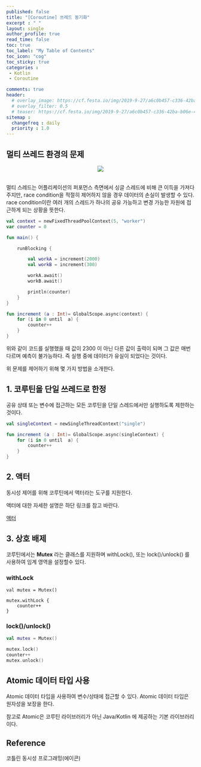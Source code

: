 ```yaml
---
published: false
title: "[Coroutine] 쓰레드 동기화"
excerpt : " "
layout: single
author_profile: true
read_time: false
toc: true
toc_label: "My Table of Contents"
toc_icon: "cog"
toc_sticky: true
categories :
 - Kotlin
 - Coroutine

comments: true
header:
  # overlay_image: https://cf.festa.io/img/2019-9-27/a6c0b457-c336-42ba-b06e-462de90ada91.jpg
  # overlay_filter: 0.5
  # teaser: https://cf.festa.io/img/2019-9-27/a6c0b457-c336-42ba-b06e-462de90ada91.jpg
sitemap :
  changefreq : daily
  priority : 1.0
---
```


## 멀티 쓰레드 환경의 문제

<div align="center">
  <img src="https://res.cloudinary.com/practicaldev/image/fetch/s--fMAUxHV0--/c_imagga_scale,f_auto,fl_progressive,h_420,q_auto,w_1000/https://thepracticaldev.s3.amazonaws.com/i/jkkin0al5mr1q2t11gg1.png">
</div>
<br>

멀티 스레드는 어플리케이션의 퍼포먼스 측면에서 싱글 스레드에 비해 큰 이득을 가져다주지만, race condition을 적절히 제어하지 않을 경우 데이터의 손실이 발생할 수 있다. race condition이란 여러 개의 스레드가 하나의 공유 가능하고 변경 가능한 자원에 접근하게 되는 상황을 뜻한다.


~~~kotlin
val context = newFixedThreadPoolContext(5, "worker")
var counter = 0

fun main() {

    runBlocking {

        val workA = increment(2000)
        val workB = increment(300)

        workA.await()
        workB.await()

        println(counter)
    }
}

fun increment (a : Int)= GlobalScope.async(context) {
    for (i in 0 until  a) {
        counter++
    }
}
~~~

위와 같이 코드를 실행했을 때 값이 2300 이 아닌 다른 값이 출력이 되며 그 값은 매번 다르며 예측이 불가능하다.
즉 실행 중에 데이터가 유실이 되었다는 것이다.

위 문제를 제어하기 위해 몇 가지 방법을 소개한다.

## 1. 코루틴을 단일 쓰레드로 한정

공유 상태 또는 변수에 접근하는 모든 코루틴을 단일 스레드에서만 실행하도록 제한하는 것이다.

~~~kotlin
val singleContext = newSingleThreadContext("single")

fun increment (a : Int)= GlobalScope.async(singleContext) {
    for (i in 0 until  a) {
        counter++
    }
}
~~~

## 2. 액터

동시성 제어를 위해 코루틴에서 액터라는 도구를 지원한다.

액터에 대한 자세한 설명은 하단 링크를 참고 바란다.

[액터](https://origogi.github.io/kotlin/coroutine/%EC%95%A1%ED%84%B0/)

## 3. 상호 배제

코루틴에서는 __Mutex__ 라는 클래스를 지원하며 withLock(), 또는 lock()/unlock() 를 사용하여 임계 영역을 설정할수 있다.

### withLock

~~~
val mutex = Mutex()

mutex.withLock { 
    counter++
}
~~~

### lock()/unlock()

~~~kotlin
val mutex = Mutex()

mutex.lock()
counter++
mutex.unlock()
~~~

## Atomic 데이터 타입 사용

Atomic 데이터 타입을 사용하여 변수/상태에 접근할 수 있다.
Atomic 데이터 타입은 원자성을 보장을 한다.

참고로 Atomic은 코루틴 라이브러리가 아닌 Java/Kotlin 에 제공하는 기본 라이브러리이다.

## Reference

코틀린 동시성 프로그래밍(에이콘)
